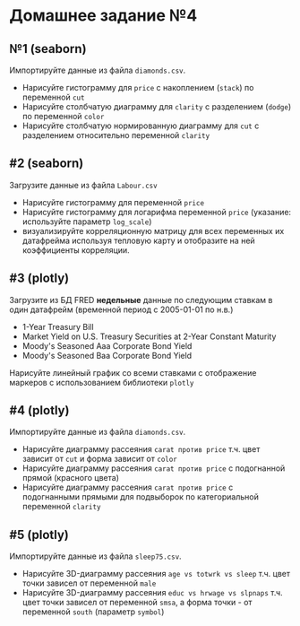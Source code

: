 # Домашнее задание №4

## №1 (seaborn)

Импортируйте данные из файла `diamonds.csv`.
- Нарисуйте гистограмму для `price` с накоплением (`stack`) по переменной `cut` 
- Нарисуйте столбчатую диаграмму для `clarity` с разделением (`dodge`)  по  переменной `color`
- Нарисуйте столбчатую нормированную диаграмму для `cut` с разделением относительно переменной `clarity`

## #2 (seaborn)

Загрузите данные из файла `Labour.csv`
* Нарисуйте гистограмму для переменной `price`
* Нарисуйте гистограмму для логарифма переменной `price` (указание: используйте параметр `log_scale`)
* визуализируйте корреляционную матрицу для всех переменных их датафрейма используя тепловую карту и отобразите на ней коэффициенты корреляции.

## #3 (plotly)

Загрузите из БД FRED **недельные** данные по следующим ставкам в один датафрейм (временной период с 2005-01-01 по н.в.)
- 1-Year Treasury Bill
- Market Yield on U.S. Treasury Securities at 2-Year Constant Maturity
- Moody's Seasoned Aaa Corporate Bond Yield
- Moody's Seasoned Baa Corporate Bond Yield

Нарисуйте линейный график со всеми ставками с отображение маркеров с использованием библиотеки `plotly`

## #4 (plotly)

Импортируйте данные из файла `diamonds.csv`.
* Нарисуйте диаграмму рассеяния `carat против price` т.ч. цвет зависит от `cut` и форма зависит от `color`
* Нарисуйте диаграмму рассеяния `carat против price` c подогнанной прямой (красного цвета)
* Нарисуйте диаграмму рассеяния `carat против price` c подогнанными прямыми для подвыборок по категориальной переменной `clarity`

## #5 (plotly)

Импортируйте данные из файла `sleep75.csv`.
* Нарисуйте 3D-диаграмму рассеяния `age vs totwrk vs sleep` т.ч. цвет точки зависел от переменной `male`
* Нарисуйте 3D-диаграмму рассеяния `educ vs hrwage vs slpnaps` т.ч. цвет точки зависел от переменной `smsa`, а форма точки - от переменной `south` (параметр `symbol`)
